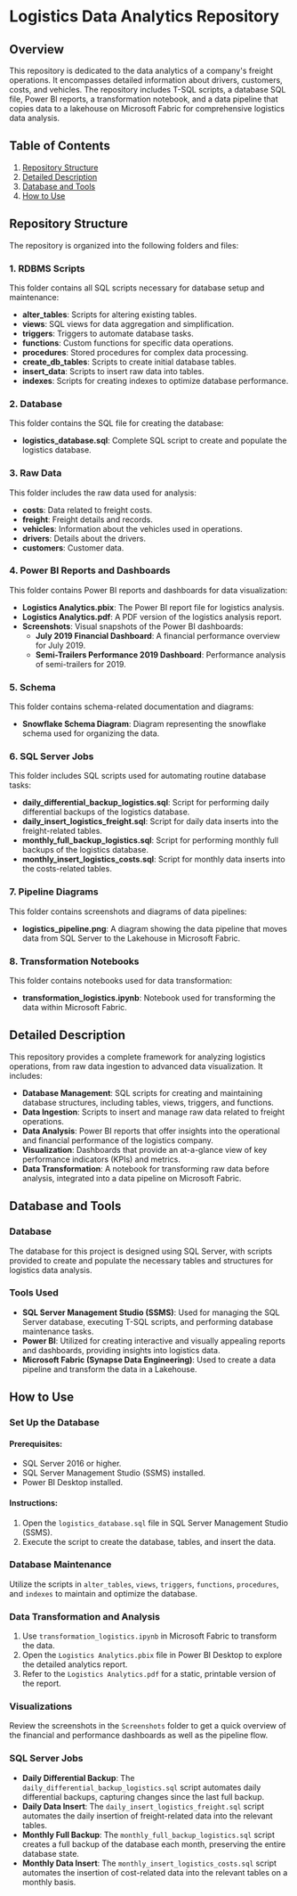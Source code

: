 # **Logistics Data Analytics Repository**

## **Overview**  
This repository is dedicated to the data analytics of a company's freight operations. It encompasses detailed information about drivers, customers, costs, and vehicles. The repository includes T-SQL scripts, a database SQL file, Power BI reports, a transformation notebook, and a data pipeline that copies data to a lakehouse on Microsoft Fabric for comprehensive logistics data analysis.

## **Table of Contents**  
1. [Repository Structure](#repository-structure)  
2. [Detailed Description](#detailed-description)  
3. [Database and Tools](#database-and-tools)  
4. [How to Use](#how-to-use)

## **Repository Structure**  
The repository is organized into the following folders and files:

### **1. RDBMS Scripts**  
This folder contains all SQL scripts necessary for database setup and maintenance:
- **alter_tables**: Scripts for altering existing tables.
- **views**: SQL views for data aggregation and simplification.
- **triggers**: Triggers to automate database tasks.
- **functions**: Custom functions for specific data operations.
- **procedures**: Stored procedures for complex data processing.
- **create_db_tables**: Scripts to create initial database tables.
- **insert_data**: Scripts to insert raw data into tables.
- **indexes**: Scripts for creating indexes to optimize database performance.

### **2. Database**  
This folder contains the SQL file for creating the database:
- **logistics_database.sql**: Complete SQL script to create and populate the logistics database.

### **3. Raw Data**  
This folder includes the raw data used for analysis:
- **costs**: Data related to freight costs.
- **freight**: Freight details and records.
- **vehicles**: Information about the vehicles used in operations.
- **drivers**: Details about the drivers.
- **customers**: Customer data.

### **4. Power BI Reports and Dashboards**  
This folder contains Power BI reports and dashboards for data visualization:
- **Logistics Analytics.pbix**: The Power BI report file for logistics analysis.
- **Logistics Analytics.pdf**: A PDF version of the logistics analysis report.
- **Screenshots**: Visual snapshots of the Power BI dashboards:
  - **July 2019 Financial Dashboard**: A financial performance overview for July 2019.
  - **Semi-Trailers Performance 2019 Dashboard**: Performance analysis of semi-trailers for 2019.

### **5. Schema**  
This folder contains schema-related documentation and diagrams:
- **Snowflake Schema Diagram**: Diagram representing the snowflake schema used for organizing the data.

### **6. SQL Server Jobs**  
This folder includes SQL scripts used for automating routine database tasks:
- **daily_differential_backup_logistics.sql**: Script for performing daily differential backups of the logistics database.
- **daily_insert_logistics_freight.sql**: Script for daily data inserts into the freight-related tables.
- **monthly_full_backup_logistics.sql**: Script for performing monthly full backups of the logistics database.
- **monthly_insert_logistics_costs.sql**: Script for monthly data inserts into the costs-related tables.

### **7. Pipeline Diagrams**  
This folder contains screenshots and diagrams of data pipelines:
- **logistics_pipeline.png**: A diagram showing the data pipeline that moves data from SQL Server to the Lakehouse in Microsoft Fabric.

### **8. Transformation Notebooks**  
This folder contains notebooks used for data transformation:
- **transformation_logistics.ipynb**: Notebook used for transforming the data within Microsoft Fabric.

## **Detailed Description**  
This repository provides a complete framework for analyzing logistics operations, from raw data ingestion to advanced data visualization. It includes:

- **Database Management**: SQL scripts for creating and maintaining database structures, including tables, views, triggers, and functions.
- **Data Ingestion**: Scripts to insert and manage raw data related to freight operations.
- **Data Analysis**: Power BI reports that offer insights into the operational and financial performance of the logistics company.
- **Visualization**: Dashboards that provide an at-a-glance view of key performance indicators (KPIs) and metrics.
- **Data Transformation**: A notebook for transforming raw data before analysis, integrated into a data pipeline on Microsoft Fabric.

## **Database and Tools**  
### **Database**  
The database for this project is designed using SQL Server, with scripts provided to create and populate the necessary tables and structures for logistics data analysis.

### **Tools Used**  
- **SQL Server Management Studio (SSMS)**: Used for managing the SQL Server database, executing T-SQL scripts, and performing database maintenance tasks.
- **Power BI**: Utilized for creating interactive and visually appealing reports and dashboards, providing insights into logistics data.
- **Microsoft Fabric (Synapse Data Engineering)**: Used to create a data pipeline and transform the data in a Lakehouse.

## **How to Use**

### **Set Up the Database**
#### **Prerequisites:**
- SQL Server 2016 or higher.
- SQL Server Management Studio (SSMS) installed.
- Power BI Desktop installed.

#### **Instructions:**
1. Open the `logistics_database.sql` file in SQL Server Management Studio (SSMS).
2. Execute the script to create the database, tables, and insert the data.

### **Database Maintenance**  
Utilize the scripts in `alter_tables`, `views`, `triggers`, `functions`, `procedures`, and `indexes` to maintain and optimize the database.

### **Data Transformation and Analysis**  
1. Use `transformation_logistics.ipynb` in Microsoft Fabric to transform the data.
2. Open the `Logistics Analytics.pbix` file in Power BI Desktop to explore the detailed analytics report.
3. Refer to the `Logistics Analytics.pdf` for a static, printable version of the report.

### **Visualizations**  
Review the screenshots in the `Screenshots` folder to get a quick overview of the financial and performance dashboards as well as the pipeline flow.

### **SQL Server Jobs**  
- **Daily Differential Backup**: The `daily_differential_backup_logistics.sql` script automates daily differential backups, capturing changes since the last full backup.
- **Daily Data Insert**: The `daily_insert_logistics_freight.sql` script automates the daily insertion of freight-related data into the relevant tables.
- **Monthly Full Backup**: The `monthly_full_backup_logistics.sql` script creates a full backup of the database each month, preserving the entire database state.
- **Monthly Data Insert**: The `monthly_insert_logistics_costs.sql` script automates the insertion of cost-related data into the relevant tables on a monthly basis.
